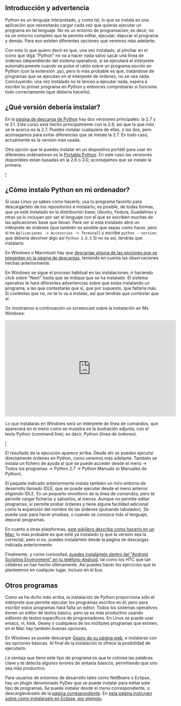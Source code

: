 ## Introducción y advertencia

Python es un lenguaje interpretado, y como tal, lo que se instala es una aplicación que necesitarás cargar cada vez que quieras ejecutar un programa en tal lenguaje. No es un entorno de programación; es decir, no es un entorno completo que te permita editar, ejecutar, depurar el programa y demás. Para eso existen diferentes opciones que veremos más adelante.

Con esto lo que quiero decir es que, una vez instalado, al pinchar en el icono que diga "Python" no va a hacer nada salvo sacar una línea de órdenes (dependiendo del sistema operativo); sí se ejecutará el intérprete automáticamente cuando se pulse el ratón sobre un programa escrito en Python (con la extensión .py), pero lo más probable es que, tratándose de programas que se ejecutan en el intérprete de órdenes, no se vea nada. Concluyendo: una vez instalado no te lances a ejecutar nada, espera a escribir tu primer programa en Python y entonces comprobarás si funciona todo correctamente (que debería hacerlo).

## ¿Qué versión debería instalar?

En la [página de descarga de Python](https://www.python.org/downloads/) hay dos versiones principales: la 2.7 y la 3.1. Este curso está hecho principalmente con la 2.6, así que la que más se le acerca es la 2.7. Puedes instalar cualquiera de ellas, o las dos, pero aconsejamos para evitar diferencias que se instale la 2.7. En todo caso, actualmente es la versión más usada.

Otra opción que te puedes instalar en un dispositivo portátil para usar en diferentes ordenadores es la [Portable Python](http://portablepython.com/). En este caso las versiones disponibles están basadas en la 2.6 o 3.0; aconsejamos que se instale la primera.

[!](/Curso_Python_basico/img/python-windows-menui.png)

## ¿Cómo instalo Python en mi ordenador?

Si usas Linux ya sabes como hacerlo; usa tu programa favorito para descargártelo de los repositorios e instalarlo; es posible, de todas formas, que ya esté instalado en la distribución base; Ubuntu, Fedora, Guadalinex y otras ya lo incluyen por ser el lenguaje con el que se escriben muchas de las aplicaciones base que llevan. Para ver si está instalado abre un intérprete de órdenes (que también es posible que sepas como hacer, pero si no `Aplicaciones -> Accesorios -> Terminal`) y escribe `python --version` que debería devolver algo así `Python 2.6.5` Si no es así, tendrás que instalarlo.

En Windows o Macintosh hay que [descargar alguna de las opciones que se presentan en la página de descargas](https://www.python.org/downloads/), teniendo en cuenta las observaciones hechas anteriormente.

En Windows se sigue el proceso habitual en las instalaciones: ir haciendo click sobre "Next" hasta que se indique que se ha instalado. El sistema operativo te hará diferentes advertencias sobre que estás instalando un programa, a las que contestarás que sí, que por supuesto, que faltaría más. Si contestas que no, no te lo va a instalar, así que tendrás que contestar que sí.

Os mostramos a continuación un screencast sobre la instalación en Ms Windows:

<iframe width="560" height="315" src="https://www.youtube.com/embed/Q4prb42X7N8" frameborder="0" allowfullscreen></iframe>

Lo que instalarás en Windows será un intérprete de línea de comandos, que aparecerá en el menú como se muestra en la ilustración adjunta, con el texto Python (command line); es decir, Python (línea de órdenes). 

[!](/oslugr/Curso_Python_basico/blob/master/img/python-ventana-windows.png)

El resultado de la ejecución aparece arriba. Desde ahí se pueden ejecutar directamente órdenes en Python, como veremos más adelante. También se instala un fichero de ayuda al que se puede acceder desde el menú -> Todos los programas -> Python 2.7 -> Python Manuals (o Manuales de Python).

El paquete indicado anteriormente instala también un mini-entorno de desarrollo llamado IDLE, que se puede ejecutar desde el menú anterior eligiendo IDLE. Es un pequeño envoltorio de la línea de comandos, pero te permite cargar ficheros y salvarlos, al menos. Aunque no permite editar programas, sí permite probar órdenes y tiene alguna facilidad adicional como la expansión del nombre de las órdenes (pulsando tabulador). Se puede usar para hacer pruebas, o cuando se conozca más el lenguaje, depurar programas.

En cuanto a otras plataformas, [este wikilibro describe como hacerlo en un Mac](https://es.wikibooks.org/wiki/Python/Instalaci%C3%B3n_de_Python/Python_en_Mac_OS_X); lo más probable es que esté ya instalado (y que la versión sea la correcta), pero si no, puedes instalártelo desde la página de descargas indicada anteriormente.

Finalmente, y como curiosidad, [puedes instalártelo dentro del "Android Scripting Environment" en tu teléfono Android](http://www.xatakamovil.com/aplicaciones/android-scripting-environment-programa-con-scripts), tal como los HTC que tan célebres se han hecho últimamente. Así puedes hacer los ejercicios que te planteemos en cualquier lugar, incluso en el bus.

## Otros programas

Como se ha dicho más arriba, la instalación de Python proporciona sólo el intérprete que permite ejecutar los programas escritos en él; pero para escribir estos programas hará falta un editor. Todos los sistemas operativos tienen un editor de textos básico, pero se es más productivo usando editores de textos específicos de programadores. En Linux se puede usar emacs, vi, kate, Geany o cualquiera de los múltiples programas que existen, en el Mac hay también buenas opciones.

En Windows se puede descargar [Geany de su página web](http://www.geany.org/Download/Releases), e instalarse con las opciones básicas. Al final de la instalación te ofrece la posibilidad de ejecutarlo.

La ventaja que tiene este tipo de programa es que te colorea las palabras clave y te detecta algunos errores de sintaxis básicos, permitiendo que uno sea más productivo.

Para usuarios de entornos de desarrollo tales como NetBeans o Eclipse, hay un plugin denominado PyDev que se puede instalar para editar este tipo de programas. Se puede instalar desde el menú correspondiente, o descargándoselo de la [página correspondiente](http://pydev.sourceforge.net/). En [esta página instruyen sobre cómo instalárselo en Eclipse, por ejemplo](http://www.pythondiario.com/2013/06/eclipse-y-pydev-configuracion-del-ide.html).
